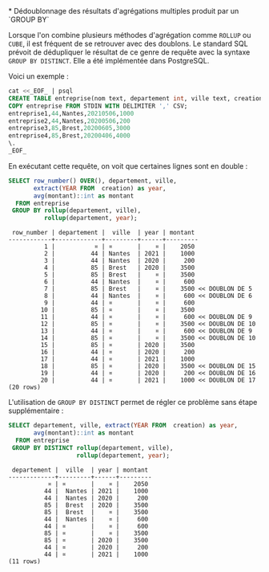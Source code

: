<!--
Les commits sur ce sujet sont :

* https://git.postgresql.org/gitweb/?p=postgresql.git;a=commit;h=be45be9c33a85e72cdaeb9967e9f6d2d00199e09

Discussion

* https://www.postgresql.org/message-id/flat/bf3805a8-d7d1-ae61-fece-761b7ff41ecc@postgresfriends.org

-->

<div class="slide-content">
  * Dédoublonnage des résultats d'agrégations multiples produit par un `GROUP BY`
</div>

<div class="notes">

Lorsque l'on combine plusieurs méthodes d'agrégation comme `ROLLUP` ou `CUBE`,
il est fréquent de se retrouver avec des doublons. Le standard SQL prévoit de
dédupliquer le résultat de ce genre de requête avec la syntaxe `GROUP BY
DISTINCT`. Elle a été implémentée dans PostgreSQL.

Voici un exemple : 

```sql
cat <<_EOF_ | psql
CREATE TABLE entreprise(nom text, departement int, ville text, creation date, montant int);
COPY entreprise FROM STDIN WITH DELIMITER ',' CSV;
entreprise1,44,Nantes,20210506,1000
entreprise2,44,Nantes,20200506,200
entreprise3,85,Brest,20200605,3000
entreprise4,85,Brest,20200406,4000
\.
_EOF_
```

En exécutant cette requête, on voit que certaines lignes sont en double :

```sql
SELECT row_number() OVER(), departement, ville, 
       extract(YEAR FROM  creation) as year, 
       avg(montant)::int as montant
  FROM entreprise 
 GROUP BY rollup(departement, ville),
          rollup(departement, year);
```
```text
 row_number | departement |  ville  | year | montant 
------------+-------------+---------+------+---------
          1 |           ¤ | ¤       |    ¤ |    2050
          2 |          44 | Nantes  | 2021 |    1000
          3 |          44 | Nantes  | 2020 |     200
          4 |          85 | Brest   | 2020 |    3500
          5 |          85 | Brest   |    ¤ |    3500
          6 |          44 | Nantes  |    ¤ |     600
          7 |          85 | Brest   |    ¤ |    3500 << DOUBLON DE 5
          8 |          44 | Nantes  |    ¤ |     600 << DOUBLON DE 6
          9 |          44 | ¤       |    ¤ |     600
         10 |          85 | ¤       |    ¤ |    3500
         11 |          44 | ¤       |    ¤ |     600 << DOUBLON DE 9
         12 |          85 | ¤       |    ¤ |    3500 << DOUBLON DE 10
         13 |          44 | ¤       |    ¤ |     600 << DOUBLON DE 9
         14 |          85 | ¤       |    ¤ |    3500 << DOUBLON DE 10
         15 |          85 | ¤       | 2020 |    3500
         16 |          44 | ¤       | 2020 |     200
         17 |          44 | ¤       | 2021 |    1000
         18 |          85 | ¤       | 2020 |    3500 << DOUBLON DE 15
         19 |          44 | ¤       | 2020 |     200 << DOUBLON DE 16 
         20 |          44 | ¤       | 2021 |    1000 << DOUBLON DE 17
(20 rows)
```

L'utilisation de `GROUP BY DISTINCT` permet de régler ce problème sans étape
supplémentaire :

```sql
SELECT departement, ville, extract(YEAR FROM  creation) as year, 
       avg(montant)::int as montant
  FROM entreprise 
 GROUP BY DISTINCT rollup(departement, ville),
                   rollup(departement, year);
```
```text
 departement |  ville  | year | montant
-------------+---------+------+---------
           ¤ | ¤       |    ¤ |    2050
          44 |  Nantes | 2021 |    1000
          44 |  Nantes | 2020 |     200
          85 |  Brest  | 2020 |    3500
          85 |  Brest  |    ¤ |    3500
          44 |  Nantes |    ¤ |     600
          44 | ¤       |    ¤ |     600
          85 | ¤       |    ¤ |    3500
          85 | ¤       | 2020 |    3500
          44 | ¤       | 2020 |     200
          44 | ¤       | 2021 |    1000
(11 rows)
```

</div>
